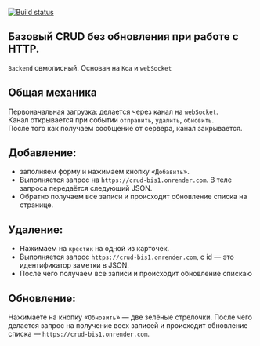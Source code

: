 [![Build status](https://ci.appveyor.com/api/projects/status/0l54oky23y0c4fie/branch/master?svg=true)](https://ci.appveyor.com/project/Tryd0g0lik/crud/branch/master)

## Базовый CRUD без обновления при работе с HTTP.

`Backend` свмописный. Основан на `Koa` и `webSocket`

## Общая механика
Первоначальная загрузка: делается через канал на `webSocket`. \
Канал открывается при событии `отправить`, `удалить`, `обновить`. \
После того как получаем сообщение от сервера, канал закрывается.

## Добавление:
- заполняем форму и нажимаем кнопку «`Добавить`».
- Выполняется запрос на `https://crud-bis1.onrender.com`. В теле запроса передаётся следующий JSON.
- Обратно получаем все записи и происходит обновление списка на странице.

## Удаление:
- Нажимаем на `крестик` на одной из карточек.
- Выполняется запрос `https://crud-bis1.onrender.com`, с id — это идентификатор заметки в JSON.
- После чего получаем все записи и происходит обновление спискаю

## Обновление:
Нажимаете на кнопку «`Обновить`» — две зелёные стрелочки.
После чего делается запрос на получение всех записей и происходит обновление списка — `https://crud-bis1.onrender.com`.
